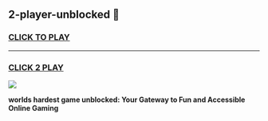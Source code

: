 
## 2-player-unblocked 👋
<h3>
<a href="https://premium.freeplayer.one?title=2-player-unblocked&ref=14F">CLICK TO PLAY</a></h3>
<hr>

<h3>
<a href="https://premium.freeplayer.one?title=2-player-unblocked&ref=14F">CLICK 2 PLAY</a>
  
</h3>

<a href="https://premium.freeplayer.one?title=2-player-unblocked&ref=12F/"><img src="https://clearcache.store/games.png"></a>


**worlds hardest game unblocked: Your Gateway to Fun and Accessible Online Gaming**
